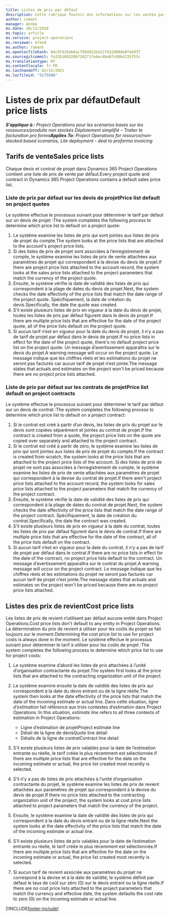 ```yaml
---
title: Listes de prix par défaut
description: Cette rubrique fournit des informations sur les ventes par défaut et les listes de prix de revient dans Project Operations.
author: rumant
manager: Annbe
ms.date: 10/13/2020
ms.topic: article
ms.service: project-operations
ms.reviewer: kfend
ms.author: rumant
ms.openlocfilehash: 04c97429ab8ac769dd22b4127432d80de8fde937
ms.sourcegitcommit: fa32b1893286f20271fa4ec4be8fc68bd135f53c
ms.translationtype: HT
ms.contentlocale: fr-FR
ms.lasthandoff: 02/15/2021
ms.locfileid: "5275580"
---
```

# <a name="default-price-lists"></a><span data-ttu-id="2be10-103">Listes de prix par défaut</span><span class="sxs-lookup"><span data-stu-id="2be10-103">Default price lists</span></span>

<span data-ttu-id="2be10-104">_**S’applique à :** Project Operations pour les scénarios basés sur les ressources/produits non stockés Déploiement simplifié – Traiter la facturation pro forma_</span><span class="sxs-lookup"><span data-stu-id="2be10-104">_**Applies To:** Project Operations for resource/non-stocked based scenarios, Lite deployment - deal to proforma invoicing_</span></span>

## <a name="sales-price-lists"></a><span data-ttu-id="2be10-105">Tarifs de vente</span><span class="sxs-lookup"><span data-stu-id="2be10-105">Sales price lists</span></span>

<span data-ttu-id="2be10-106">Chaque devis et contrat de projet dans Dynamics 365 Project Operations contient une liste de prix de vente par défaut.</span><span class="sxs-lookup"><span data-stu-id="2be10-106">Every project quote and contract in Dynamics 365 Project Operations contains a default sales price list.</span></span> 

### <a name="price-list-default-on-project-quotes"></a><span data-ttu-id="2be10-107">Liste de prix par défaut sur les devis de projet</span><span class="sxs-lookup"><span data-stu-id="2be10-107">Price list default on project quotes</span></span>
<span data-ttu-id="2be10-108">Le système effectue le processus suivant pour déterminer le tarif par défaut sur un devis de projet :</span><span class="sxs-lookup"><span data-stu-id="2be10-108">The system completes the following process to determine which price list to default on a project quote:</span></span>

1. <span data-ttu-id="2be10-109">Le système examine les listes de prix qui sont jointes aux listes de prix de projet du compte.</span><span class="sxs-lookup"><span data-stu-id="2be10-109">The system looks at the price lists that are attached to the account's project price lists.</span></span> 
2. <span data-ttu-id="2be10-110">Si des listes de prix de projet sont associées à l’enregistrement de compte, le système examine les listes de prix de vente attachées aux paramètres de projet qui correspondent à la devise du devis de projet.</span><span class="sxs-lookup"><span data-stu-id="2be10-110">If there are project price lists attached to the account record, the system looks at the sales price lists attached to the project parameters that match the currency of the project quote.</span></span>
3. <span data-ttu-id="2be10-111">Ensuite, le système vérifie la date de validité des listes de prix qui correspondent à la plage de dates du devis de projet.</span><span class="sxs-lookup"><span data-stu-id="2be10-111">Next, the system checks the date effectivity of the price lists that match the date range of the project quote.</span></span> <span data-ttu-id="2be10-112">Spécifiquement, la date de création du devis.</span><span class="sxs-lookup"><span data-stu-id="2be10-112">Specifically, the date the quote was created.</span></span>
4. <span data-ttu-id="2be10-113">S’il existe plusieurs listes de prix en vigueur à la date du devis de projet, toutes les listes de prix par défaut figurent dans le devis de projet.</span><span class="sxs-lookup"><span data-stu-id="2be10-113">If there are multiple price lists that are effective for the date of the project quote, all of the price lists default on the project quote.</span></span>
5. <span data-ttu-id="2be10-114">Si aucun tarif n’est en vigueur pour la date du devis de projet, il n’y a pas de tarif de projet par défaut dans le devis de projet.</span><span class="sxs-lookup"><span data-stu-id="2be10-114">If no price lists in effect for the date of the project quote, there's no default project price list on the project quote.</span></span> <span data-ttu-id="2be10-115">Un message d’avertissement apparaîtra sur le devis du projet.</span><span class="sxs-lookup"><span data-stu-id="2be10-115">A warning message will occur on the project quote.</span></span> <span data-ttu-id="2be10-116">Le message indique que les chiffres réels et les estimations du projet ne seront pas facturés car aucun tarif de projet n’est jointe.</span><span class="sxs-lookup"><span data-stu-id="2be10-116">The message states that actuals and estimates on the project won't be priced because there are no project price lists attached.</span></span>

### <a name="price-list-default-on-project-contracts"></a><span data-ttu-id="2be10-117">Liste de prix par défaut sur les contrats de projet</span><span class="sxs-lookup"><span data-stu-id="2be10-117">Price list default on project contracts</span></span> 
<span data-ttu-id="2be10-118">Le système effectue le processus suivant pour déterminer le tarif par défaut sur un devis de contrat :</span><span class="sxs-lookup"><span data-stu-id="2be10-118">The system completes the following process to determine which price list to default on a project contract:</span></span>

1. <span data-ttu-id="2be10-119">Si le contrat est créé à partir d’un devis, les listes de prix du projet sur le devis sont copiées séparément et jointes au contrat de projet.</span><span class="sxs-lookup"><span data-stu-id="2be10-119">If the contract is created from a quote, the project price lists on the quote are copied over separately and attached to the project contract.</span></span>
2. <span data-ttu-id="2be10-120">Si le contrat est créé à partir de zéro, le système examine les listes de prix qui sont jointes aux listes de prix de projet du compte.</span><span class="sxs-lookup"><span data-stu-id="2be10-120">If the contract is created from scratch, the system looks at the price lists that are attached to the project price lists of the account.</span></span> <span data-ttu-id="2be10-121">Si des listes de prix de projet ne sont pas associées à l’enregistrement de compte, le système examine les listes de prix de vente attachées aux paramètres de projet qui correspondent à la devise du contrat de projet.</span><span class="sxs-lookup"><span data-stu-id="2be10-121">If there aren't project price lists attached to the account record, the system looks for sales price lists attached to the project parameters that match the currency of the project contract.</span></span>
4. <span data-ttu-id="2be10-122">Ensuite, le système vérifie la date de validité des listes de prix qui correspondent à la plage de dates du contrat de projet.</span><span class="sxs-lookup"><span data-stu-id="2be10-122">Next, the system checks the date effectivity of the price lists that match the date range of the project contract.</span></span> <span data-ttu-id="2be10-123">Spécifiquement, la date de création du contrat.</span><span class="sxs-lookup"><span data-stu-id="2be10-123">Specifically, the date the contract was created.</span></span>
5. <span data-ttu-id="2be10-124">S’il existe plusieurs listes de prix en vigueur à la date du contrat, toutes les listes de prix par défaut figurent dans le devis de contrat.</span><span class="sxs-lookup"><span data-stu-id="2be10-124">If there are multiple price lists that are effective for the date of the contract, all of the price lists default on the contract.</span></span>
6. <span data-ttu-id="2be10-125">Si aucun tarif n’est en vigueur pour la date du contrat, il n’y a pas de tarif de projet par défaut dans le contrat.</span><span class="sxs-lookup"><span data-stu-id="2be10-125">If there are no price lists in effect for the date of the contract, no project price lists default to the contract.</span></span> <span data-ttu-id="2be10-126">Un message d’avertissement apparaîtra sur le contrat du projet.</span><span class="sxs-lookup"><span data-stu-id="2be10-126">A warning message will occur on the project contract.</span></span> <span data-ttu-id="2be10-127">Le message indique que les chiffres réels et les estimations du projet ne seront pas facturés car aucun tarif de projet n’est jointe.</span><span class="sxs-lookup"><span data-stu-id="2be10-127">The message states that actuals and estimates on the project won't be priced because there are no project price lists attached.</span></span>

## <a name="cost-price-lists"></a><span data-ttu-id="2be10-128">Listes des prix de revient</span><span class="sxs-lookup"><span data-stu-id="2be10-128">Cost price lists</span></span>

<span data-ttu-id="2be10-129">Les listes de prix de revient n’utilisent par défaut aucune entité dans Project Operations.</span><span class="sxs-lookup"><span data-stu-id="2be10-129">Cost price lists don't default to any entity in Project Operations.</span></span> <span data-ttu-id="2be10-130">La détermination du prix de revient à utiliser pour les coûts du projet se fait toujours sur le moment.</span><span class="sxs-lookup"><span data-stu-id="2be10-130">Determining the cost price list to use for project costs is always done in the moment.</span></span> <span data-ttu-id="2be10-131">Le système effectue le processus suivant pour déterminer le tarif à utiliser pour les coûts de projet :</span><span class="sxs-lookup"><span data-stu-id="2be10-131">The system completes the following process to determine which price list to use for project costs:</span></span>

1. <span data-ttu-id="2be10-132">Le système examine d’abord les listes de prix attachées à l’unité d’organisation contractante du projet.</span><span class="sxs-lookup"><span data-stu-id="2be10-132">The system first looks at the price lists that are attached to the contracting organization unit of the project.</span></span>
2. <span data-ttu-id="2be10-133">Le système examine ensuite la date de validité des listes de prix qui correspondent à la date du devis entrant ou de la ligne réelle.</span><span class="sxs-lookup"><span data-stu-id="2be10-133">The system then looks at the date effectivity of the price lists that match the date of the incoming estimate or actual line.</span></span> <span data-ttu-id="2be10-134">Dans cette situation, *ligne d’estimation* fait référence aux trois contextes d’estimation dans Project Operations :</span><span class="sxs-lookup"><span data-stu-id="2be10-134">In this situation, *estimate line* refers to all three contexts of estimation in Project Operations:</span></span>

    - <span data-ttu-id="2be10-135">Ligne d’estimation de projet</span><span class="sxs-lookup"><span data-stu-id="2be10-135">Project estimate line</span></span>
    - <span data-ttu-id="2be10-136">Détail de la ligne de devis</span><span class="sxs-lookup"><span data-stu-id="2be10-136">Quote line detail</span></span>
    - <span data-ttu-id="2be10-137">Détails de la ligne de contrat</span><span class="sxs-lookup"><span data-stu-id="2be10-137">Contract line detail</span></span>
  
3. <span data-ttu-id="2be10-138">S’il existe plusieurs listes de prix valables pour la date de l’estimation entrante ou réelle, le tarif créée le plus récemment est sélectionnée.</span><span class="sxs-lookup"><span data-stu-id="2be10-138">If there are multiple price lists that are effective for the date on the incoming estimate or actual, the price list created most recently is selected.</span></span>
4. <span data-ttu-id="2be10-139">S’il n’y a pas de listes de prix attachées à l’unité d’organisation contractante du projet, le système examine les listes de prix de revient attachées aux paramètres de projet qui correspondent à la devise du devis de projet.</span><span class="sxs-lookup"><span data-stu-id="2be10-139">If there no price lists attached to the contracting organization unit of the project, the system looks at cost price lists attached to project parameters that match the currency of the project.</span></span>
5. <span data-ttu-id="2be10-140">Ensuite, le système examine la date de validité des listes de prix qui correspondent à la date du devis entrant ou de la ligne réelle.</span><span class="sxs-lookup"><span data-stu-id="2be10-140">Next the system looks at the date effectivity of the price lists that match the date of the incoming estimate or actual line.</span></span> 
6. <span data-ttu-id="2be10-141">S’il existe plusieurs listes de prix valables pour la date de l’estimation entrante ou réelle, le tarif créée le plus récemment est sélectionnée.</span><span class="sxs-lookup"><span data-stu-id="2be10-141">If there are multiple price lists that are effective for the date on the incoming estimate or actual, the price list created most recently is selected.</span></span>
7. <span data-ttu-id="2be10-142">Si aucun tarif de revient associée aux paramètres du projet ne correspond à la devise et à la date de validité, le système définit par défaut le taux de coût sur zéro (0) sur le devis entrant ou la ligne réelle.</span><span class="sxs-lookup"><span data-stu-id="2be10-142">If there are no cost price lists attached to the project parameters that match the currency and effective date, the system defaults the cost rate to zero (0) on the incoming estimate or actual line.</span></span>


[!INCLUDE[footer-include](../includes/footer-banner.md)]